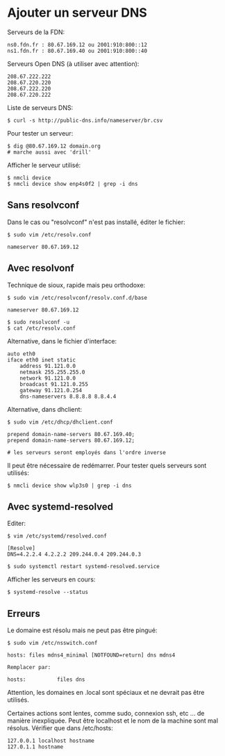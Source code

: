 # Ajouter un serveur DNS

Serveurs de la FDN:

	ns0.fdn.fr : 80.67.169.12 ou 2001:910:800::12
	ns1.fdn.fr : 80.67.169.40 ou 2001:910:800::40

Serveurs Open DNS (à utiliser avec attention):

	208.67.222.222
	208.67.220.220
	208.67.222.220
	208.67.220.222

Liste de serveurs DNS:

	$ curl -s http://public-dns.info/nameserver/br.csv

Pour tester un serveur:

	$ dig @80.67.169.12 domain.org
	# marche aussi avec 'drill'

Afficher le serveur utilisé:

	$ nmcli device 
	$ nmcli device show enp4s0f2 | grep -i dns 

## Sans resolvconf

Dans le cas ou "resolvconf" n'est pas installé, éditer le fichier:
	
	$ sudo vim /etc/resolv.conf
	
	nameserver 80.67.169.12

## Avec resolvonf

Technique de sioux, rapide mais peu orthodoxe: 

	$ sudo vim /etc/resolvconf/resolv.conf.d/base
	
	nameserver 80.67.169.12

	$ sudo resolvconf -u
	$ cat /etc/resolv.conf

Alternative, dans le fichier d'interface:

	auto eth0
	iface eth0 inet static
		address 91.121.0.0
		netmask 255.255.255.0
		network 91.121.0.0
		broadcast 91.121.0.255
		gateway 91.121.0.254
		dns-nameservers 8.8.8.8 8.8.4.4

Alternative, dans dhclient:

	$ sudo vim /etc/dhcp/dhclient.conf

	prepend domain-name-servers 80.67.169.40;
	prepend domain-name-servers 80.67.169.12;

	# les serveurs seront employés dans l'ordre inverse

Il peut être nécessaire de redémarrer.
Pour tester quels serveurs sont utilisés:

	$ nmcli device show wlp3s0 | grep -i dns

## Avec systemd-resolved

Editer:

	$ vim /etc/systemd/resolved.conf
	
	[Resolve]
	DNS=4.2.2.4 4.2.2.2 209.244.0.4 209.244.0.3

	$ sudo systemctl restart systemd-resolved.service

Afficher les serveurs en cours:

	$ systemd-resolve --status

## Erreurs

Le domaine est résolu mais ne peut pas être pingué:

	$ sudo vim /etc/nsswitch.conf

	hosts: files mdns4_minimal [NOTFOUND=return] dns mdns4
	
	Remplacer par:

	hosts:          files dns

Attention, les domaines en .local sont spéciaux et ne devrait pas être utilisés.

Certaines actions sont lentes, comme sudo, connexion ssh, etc ... de manière inexpliquée.
Peut être localhost et le nom de la machine sont mal résolus. Vérifier que dans /etc/hosts:

	127.0.0.1 localhost hostname
	127.0.1.1 hostname
